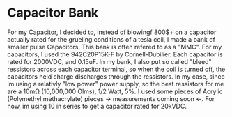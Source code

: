 # Capacitor Bank

For my Capacitor, I decided to, instead of blowingf 800$+ on a capacitor actually rated for the grueling conditions of a tesla coil, I made a bank of smaller
pulse Capacitors. This bank is often refered to as a "MMC". For my capacitors, I used the 942C20P15K-F by Cornell-Dubilier. Each capacitor is rated for 2000VDC, and 0.15uF. In my bank, I also put
so called "bleed" ressistors across each capacitor terminal, so when the coil is turned off, the capacitors held charge discharges through the ressistors. In my case, since im using a relativly "low power" power supply,
so the best ressistors for me are a 10mΩ (10,000,000 Olms), 1/2 Watt, 5%. I used some pieces of Acrylic (Polymethyl methacrylate) pieces -> measurements coming soon <-. For now, im using 10 in series to get a capacitor rated for 20kVDC.
